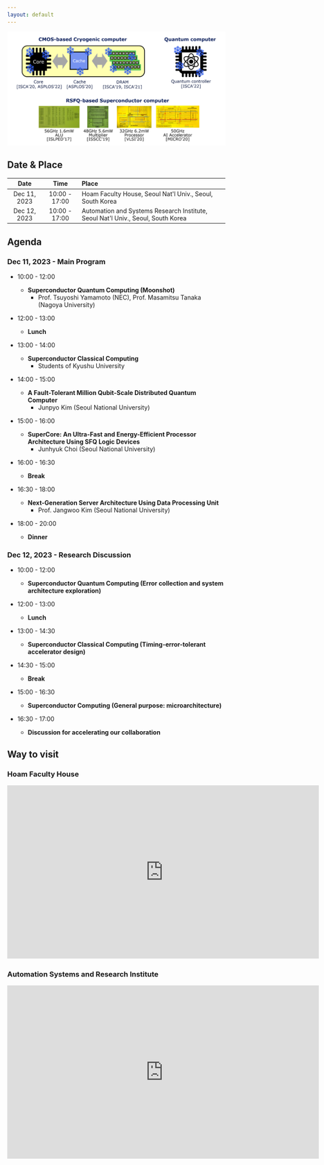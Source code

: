 ```yaml
---
layout: default
---
```

![Image](banner.png)

## Date & Place

| Date | Time | Place |
|:---:|:---:|:---|
| Dec 11, 2023 | 10:00 - 17:00 | Hoam Faculty House, Seoul Nat'l Univ., Seoul, South Korea |
| Dec 12, 2023 | 10:00 - 17:00 | Automation and Systems Research Institute, Seoul Nat'l Univ., Seoul, South Korea |

## Agenda
### Dec 11, 2023 - Main Program
- 10:00 - 12:00 
  - __Superconductor Quantum Computing (Moonshot)__
    - Prof. Tsuyoshi Yamamoto (NEC), Prof. Masamitsu Tanaka (Nagoya University)

- 12:00 - 13:00 
  - __Lunch__

- 13:00 - 14:00 
  - __Superconductor Classical Computing__
    - Students of Kyushu University

- 14:00 - 15:00 
  - __A Fault-Tolerant Million Qubit-Scale Distributed Quantum Computer__
    - Junpyo Kim (Seoul National University)

- 15:00 - 16:00 
  - __SuperCore: An Ultra-Fast and Energy-Efficient Processor Architecture Using SFQ Logic Devices__
    - Junhyuk Choi (Seoul National University)

- 16:00 - 16:30 
  - __Break__

- 16:30 - 18:00 
  - __Next-Generation Server Architecture Using Data Processing Unit__
    - Prof. Jangwoo Kim (Seoul National University)

- 18:00 - 20:00 
  - __Dinner__

### Dec 12, 2023 - Research Discussion
- 10:00 - 12:00 
  - __Superconductor Quantum Computing (Error collection and system architecture exploration)__
  
- 12:00 - 13:00 
  - __Lunch__

- 13:00 - 14:30 
  - __Superconductor Classical Computing (Timing-error-tolerant accelerator design)__

- 14:30 - 15:00 
  - __Break__

- 15:00 - 16:30 
  - __Superconductor Computing (General purpose: microarchitecture)__

- 16:30 - 17:00 
  - __Discussion for accelerating our collaboration__

## Way to visit

### Hoam Faculty House

<center>
<iframe width="720" height="400" frameborder="0" scrolling="no" marginheight="0" marginwidth="0" id="gmap_canvas1" src="https://maps.google.com/maps?width=520&amp;height=400&amp;hl=en&amp;q=Hoam%20Faculty%20House%20Gwanak-gu+(Hoam%20Faculty%20House)&amp;t=&amp;z=13&amp;ie=UTF8&amp;iwloc=B&amp;output=embed"></iframe> <a href='http://mapseinbinden.org'> </a> <script type='text/javascript' src='https://embedmaps.com/google-maps-authorization/script.js?id=4384ec4dee080636e55dc07fb49daf4011124f10'></script>
</center>

### Automation Systems and Research Institute

<center>
<iframe width="720" height="400" frameborder="0" scrolling="no" marginheight="0" marginwidth="0" id="gmap_canvas2" src="https://maps.google.com/maps?width=520&amp;height=400&amp;hl=en&amp;q=%EC%9E%90%EB%8F%99%ED%99%94%EC%8B%9C%EC%8A%A4%ED%85%9C%EA%B3%B5%EB%8F%99%EC%97%B0%EA%B5%AC%EC%86%8C%20Gwanak-gu+(Automation%20and%20Systms%20Research%20Institute)&amp;t=&amp;z=13&amp;ie=UTF8&amp;iwloc=B&amp;output=embed"></iframe> <a href='http://mapseinbinden.org'> </a> <script type='text/javascript' src='https://embedmaps.com/google-maps-authorization/script.js?id=359fb7913ea75cb7cdcd1b4cbbac096f6008297e'></script>
</center>